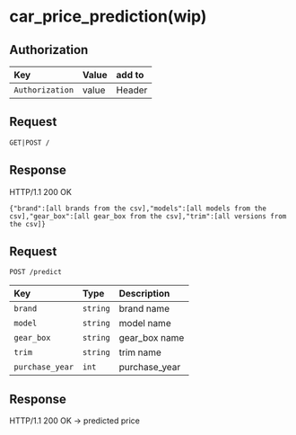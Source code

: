 # car_price_prediction(wip)


## Authorization
| Key | Value | add to |
| :--- | :--- | :--- |
| `Authorization` | value | Header |

## Request

```http
GET|POST /
```

## Response

HTTP/1.1 200 OK

```{"brand":[all brands from the csv],"models":[all models from the csv],"gear_box":[all gear_box from the csv],"trim":[all versions from the csv]}```


## Request
```http
POST /predict
```
| Key | Type | Description |
| :--- | :--- | :--- |
| `brand` | `string` | brand name |
| `model` | `string` | model name |
| `gear_box` | `string` | gear_box name |
| `trim` | `string` | trim name |
| `purchase_year` | `int` | purchase_year |

## Response
HTTP/1.1 200 OK
-> predicted price
